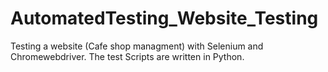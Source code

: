 # AutomatedTesting_Website_Testing
Testing a website (Cafe shop managment) with Selenium and Chromewebdriver. The test Scripts are written in Python. 
